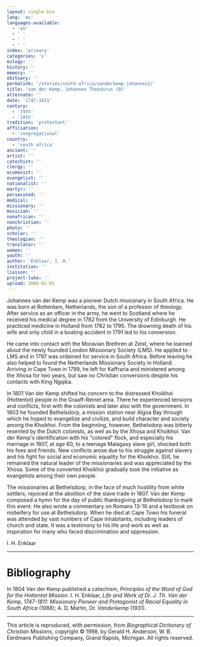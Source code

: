 ```yaml
---
layout: single-bio
lang: 'en'
languages-available:
  - 'en'
  - ' '
  - ' '
  - ' '
index: 'primary'
categories: 'v'
eulogy: ''
history: ''
memory: ''
obituary: ''
permalink: '/stories/south-africa/vanderkemp-johannes2/'
title: 'van der Kemp, Johannes Theodorus (B)'
alternate: ''
date: '1747-1811'
century:
  - '19th'
  - '18th'
tradition: 'protestant'
affiliation:
  - 'congregational'
country:
  - 'south africa'
ancient: ''
artist: ''
catechist: ''
clergy: ''
ecumenist: ''
evangelist: ''
nationalist: ''
martyr: ''
persecuted: ''
medical: ''
missionary: ''
musician: ''
nonafrican: ''
nonchristian: ''
photo: ''
scholar: ''
theologian: ''
translator: ''
women: ''
youth: ''
author: 'Enklaar, I. H.'
institution: ''
liaison: ''
project-luke: ''
upload: 2000-01-01
---
```



Johannes van der Kemp was a pioneer Dutch missionary in South Africa. He was born at Rotterdam, Netherlands, the son of a professor of theology. After service as an officer in the army, he went to Scotland where he received his medical degree in 1782 from the University of Edinburgh. He practiced medicine in Holland from 1782 to 1795. The drowning death of his wife and only child in a boating accident in 1791 led to his conversion.

He came into contact with the Moravian Brethren at Zeist, where he learned about the newly founded London Missionary Society (LMS). He applied to LMS and in 1797 was ordained for service in South Africa. Before leaving he also helped to found the Netherlands Missionary Society in Holland. Arriving in Cape Town in 1799, he left for Kaffraria and ministered among the Xhosa for two years, but saw no Christian conversions despite his contacts with King Ngqika.

In 1801 Van der Kemp shifted his concern to the distressed Khoikhoi (Hottentot) people in the Graaff-Reinet area. There he experienced tensions and conflicts, first with the colonists and later also with the government. In 1803 he founded Bethelsdorp, a mission station near Algoa Bay through which he hoped to evangelize and civilize, and build character and society among the Khoikhoi. From the beginning, however, Bethelsdorp was bitterly resented by the Dutch colonists, as well as by the Xhosa and Khoikhoi. Van der Kemp's identification with his "colored" flock, and especially his marriage in 1807, at age 60, to a teenage Malagasy slave girl, shocked both his foes and friends. New conflicts arose due to his struggle against slavery and his fight for social and economic equality for the Khoikhoi. Still, he remained the natural leader of the missionaries and was appreciated by the Xhosa. Some of the converted Khoikhoi gradually took the initiative as evangelists among their own people.

The missionaries at Bethelsdorp, in the face of much hostility from white settlers, rejoiced at the abolition of the slave trade in 1807. Van der Kemp composed a hymn for the day of public thanksgiving at Bethelsdorp to mark this event. He also wrote a commentary on Romans 13-16 and a textbook on midwifery for use at Bethelsdorp. When he died at Cape Town his funeral was attended by vast numbers of Cape inhabitants, including leaders of church and state. It was a testimony to his life and work as well as inspiration for many who faced discrimination and oppression.

I. H. Enklaar

---

# Bibliography

In 1804 Van der Kemp published a catechism, *Principles of the Word of God for the Hottentot Mission*. I. H. Enklaar, *Life and Work of Dr. J. Th. Van der Kemp, 1747-1811: Missionary Pioneer and Protagonist of Racial Equality in South Africa* (1988); A. D. Martin, *Dr. Vanderkemp* (1931).

---

This article is reproduced, with permission, from *Biographical Dictionary of Christian Missions*, copyright © 1998, by Gerald H. Anderson, W. B. Eerdmans Publishing Company, Grand Rapids, Michigan. All rights reserved.